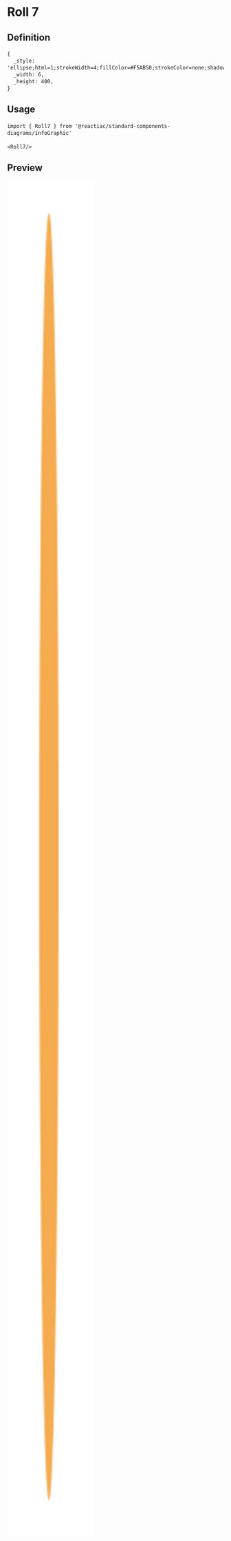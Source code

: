 # Roll 7

## Definition

```
{
  _style: 'ellipse;html=1;strokeWidth=4;fillColor=#F5AB50;strokeColor=none;shadow=0;fontSize=20;fontColor=#FFFFFF;align=center;fontStyle=1;whiteSpace=wrap;spacing=10;',
  _width: 6,
  _height: 400,
}
```

## Usage

```
import { Roll7 } from '@reactiac/standard-components-diagrams/infoGraphic'

<Roll7/>
```

## Preview

<img src="./roll-7.png" width="200"/>
